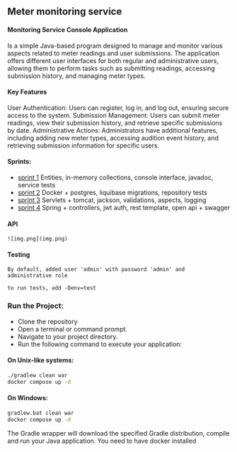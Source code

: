 ## Meter monitoring service

#### Monitoring Service Console Application
Is a simple Java-based program designed to manage and monitor various aspects related to meter readings and user submissions. The application offers different user interfaces for both regular and administrative users, allowing them to perform tasks such as submitting readings, accessing submission history, and managing meter types.

#### Key Features
User Authentication: Users can register, log in, and log out, ensuring secure access to the
system. Submission Management: Users can submit meter readings, view their submission history,
and retrieve specific submissions by date. Administrative Actions: Administrators have additional features,
including adding new meter types, accessing audition event history, and retrieving submission information for
specific users.

#### Sprints:
- <a href ="https://github.com/Muryginds/ylab-01.2024/pull/3"> sprint 1</a> Entities, in-memory collections, console interface, javadoc, service tests
- <a href ="https://github.com/Muryginds/ylab-01.2024/pull/4"> sprint 2</a> Docker + postgres, liquibase migrations, repository tests
- <a href ="https://github.com/Muryginds/ylab-01.2024/pull/5"> sprint 3</a> Servlets + tomcat, jackson, validations, aspects, logging
- <a href ="https://github.com/Muryginds/ylab-01.2024/pull/6"> sprint 4</a> Spring + controllers, jwt auth, rest template, open api + swagger

#### API
```
![img.png](img.png)
```

#### Testing
    By default, added user 'admin' with password 'admin' and administrative role

    to run tests, add -Denv=test

### Run the Project:

- Clone the repository
- Open a terminal or command prompt.
- Navigate to your project directory.
- Run the following command to execute your application:

#### On Unix-like systems:

```bash
./gradlew clean war
docker compose up -d
```
#### On Windows:

```bash
gradlew.bat clean war
docker compose up -d
```
The Gradle wrapper will download the specified Gradle distribution, compile and run your Java application.
You need to have docker installed